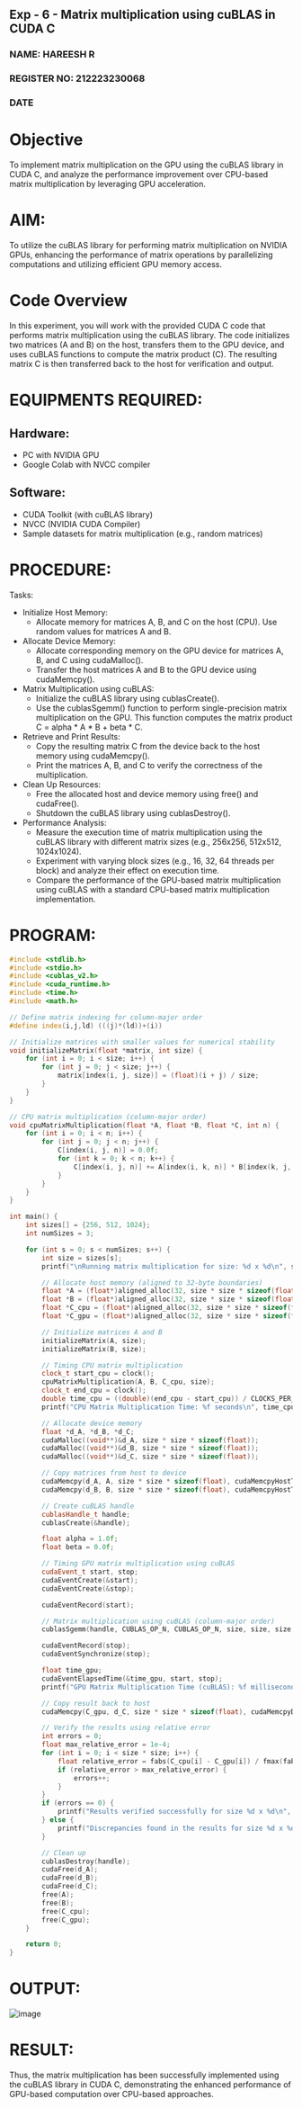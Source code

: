 ## Exp - 6 - Matrix multiplication using cuBLAS in CUDA C </h1>
<h3>NAME: HAREESH R</h3>
<h3>REGISTER NO: 212223230068</h3>
<h3>DATE</h3>

# Objective
To implement matrix multiplication on the GPU using the cuBLAS library in CUDA C, and analyze the performance improvement over CPU-based matrix multiplication by leveraging GPU acceleration.

# AIM:
To utilize the cuBLAS library for performing matrix multiplication on NVIDIA GPUs, enhancing the performance of matrix operations by parallelizing computations and utilizing efficient GPU memory access.

# Code Overview
In this experiment, you will work with the provided CUDA C code that performs matrix multiplication using the cuBLAS library. The code initializes two matrices (A and B) on the host, transfers them to the GPU device, and uses cuBLAS functions to compute the matrix product (C). The resulting matrix C is then transferred back to the host for verification and output.

# EQUIPMENTS REQUIRED:
## Hardware:
- PC with NVIDIA GPU
- Google Colab with NVCC compiler
## Software:
- CUDA Toolkit (with cuBLAS library)
- NVCC (NVIDIA CUDA Compiler)
- Sample datasets for matrix multiplication (e.g., random matrices)

# PROCEDURE:

Tasks:
- Initialize Host Memory:
  - Allocate memory for matrices A, B, and C on the host (CPU). Use random values for matrices A and B.
- Allocate Device Memory:
  - Allocate corresponding memory on the GPU device for matrices A, B, and C using cudaMalloc().
  - Transfer the host matrices A and B to the GPU device using cudaMemcpy().
- Matrix Multiplication using cuBLAS:
  - Initialize the cuBLAS library using cublasCreate().
  - Use the cublasSgemm() function to perform single-precision matrix multiplication on the GPU. This function computes the matrix product C = alpha * A * B + beta * C.
- Retrieve and Print Results:
  - Copy the resulting matrix C from the device back to the host memory using cudaMemcpy().
  - Print the matrices A, B, and C to verify the correctness of the multiplication.
- Clean Up Resources:
  - Free the allocated host and device memory using free() and cudaFree().
  - Shutdown the cuBLAS library using cublasDestroy().
- Performance Analysis:
  - Measure the execution time of matrix multiplication using the cuBLAS library with different matrix sizes (e.g., 256x256, 512x512, 1024x1024).
  - Experiment with varying block sizes (e.g., 16, 32, 64 threads per block) and analyze their effect on execution time.
  - Compare the performance of the GPU-based matrix multiplication using cuBLAS with a standard CPU-based matrix multiplication implementation.

# PROGRAM:

```cpp
#include <stdlib.h>
#include <stdio.h>
#include <cublas_v2.h>
#include <cuda_runtime.h>
#include <time.h>
#include <math.h>

// Define matrix indexing for column-major order
#define index(i,j,ld) (((j)*(ld))+(i))

// Initialize matrices with smaller values for numerical stability
void initializeMatrix(float *matrix, int size) {
    for (int i = 0; i < size; i++) {
        for (int j = 0; j < size; j++) {
            matrix[index(i, j, size)] = (float)(i + j) / size;
        }
    }
}

// CPU matrix multiplication (column-major order)
void cpuMatrixMultiplication(float *A, float *B, float *C, int n) {
    for (int i = 0; i < n; i++) {
        for (int j = 0; j < n; j++) {
            C[index(i, j, n)] = 0.0f;
            for (int k = 0; k < n; k++) {
                C[index(i, j, n)] += A[index(i, k, n)] * B[index(k, j, n)];
            }
        }
    }
}

int main() {
    int sizes[] = {256, 512, 1024};
    int numSizes = 3;

    for (int s = 0; s < numSizes; s++) {
        int size = sizes[s];
        printf("\nRunning matrix multiplication for size: %d x %d\n", size, size);

        // Allocate host memory (aligned to 32-byte boundaries)
        float *A = (float*)aligned_alloc(32, size * size * sizeof(float));
        float *B = (float*)aligned_alloc(32, size * size * sizeof(float));
        float *C_cpu = (float*)aligned_alloc(32, size * size * sizeof(float));
        float *C_gpu = (float*)aligned_alloc(32, size * size * sizeof(float));

        // Initialize matrices A and B
        initializeMatrix(A, size);
        initializeMatrix(B, size);

        // Timing CPU matrix multiplication
        clock_t start_cpu = clock();
        cpuMatrixMultiplication(A, B, C_cpu, size);
        clock_t end_cpu = clock();
        double time_cpu = ((double)(end_cpu - start_cpu)) / CLOCKS_PER_SEC;
        printf("CPU Matrix Multiplication Time: %f seconds\n", time_cpu);

        // Allocate device memory
        float *d_A, *d_B, *d_C;
        cudaMalloc((void**)&d_A, size * size * sizeof(float));
        cudaMalloc((void**)&d_B, size * size * sizeof(float));
        cudaMalloc((void**)&d_C, size * size * sizeof(float));

        // Copy matrices from host to device
        cudaMemcpy(d_A, A, size * size * sizeof(float), cudaMemcpyHostToDevice);
        cudaMemcpy(d_B, B, size * size * sizeof(float), cudaMemcpyHostToDevice);

        // Create cuBLAS handle
        cublasHandle_t handle;
        cublasCreate(&handle);

        float alpha = 1.0f;
        float beta = 0.0f;

        // Timing GPU matrix multiplication using cuBLAS
        cudaEvent_t start, stop;
        cudaEventCreate(&start);
        cudaEventCreate(&stop);

        cudaEventRecord(start);

        // Matrix multiplication using cuBLAS (column-major order)
        cublasSgemm(handle, CUBLAS_OP_N, CUBLAS_OP_N, size, size, size, &alpha, d_B, size, d_A, size, &beta, d_C, size);

        cudaEventRecord(stop);
        cudaEventSynchronize(stop);

        float time_gpu;
        cudaEventElapsedTime(&time_gpu, start, stop);
        printf("GPU Matrix Multiplication Time (cuBLAS): %f milliseconds\n", time_gpu);

        // Copy result back to host
        cudaMemcpy(C_gpu, d_C, size * size * sizeof(float), cudaMemcpyDeviceToHost);

        // Verify the results using relative error
        int errors = 0;
        float max_relative_error = 1e-4;
        for (int i = 0; i < size * size; i++) {
            float relative_error = fabs(C_cpu[i] - C_gpu[i]) / fmax(fabs(C_cpu[i]), fabs(C_gpu[i]));
            if (relative_error > max_relative_error) {
                errors++;
            }
        }
        if (errors == 0) {
            printf("Results verified successfully for size %d x %d\n", size, size);
        } else {
            printf("Discrepancies found in the results for size %d x %d\n", size, size);
        }

        // Clean up
        cublasDestroy(handle);
        cudaFree(d_A);
        cudaFree(d_B);
        cudaFree(d_C);
        free(A);
        free(B);
        free(C_cpu);
        free(C_gpu);
    }

    return 0;
}
```

# OUTPUT:
![image](https://github.com/user-attachments/assets/99ce0b03-2ff6-4871-906e-22c435ce19ed)

# RESULT:
Thus, the matrix multiplication has been successfully implemented using the cuBLAS library in CUDA C, demonstrating the enhanced performance of GPU-based computation over CPU-based approaches.
